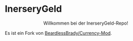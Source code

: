 # InerseryGeld
<p align="center">
Willkommen bei der InerseryGeld-Repo!
</p>

Es ist ein Fork von [BeardlessBrady/Currency-Mod](https://github.com/BeardlessBrady/Currency-Mod).
